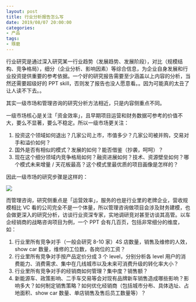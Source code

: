 ```yaml
---
layout: post
title: 行业分析报告怎么写
date: 2019/08/07 20:00:00
categories:
- 产品
tags:
- 琢磨
---
```


行业研究是通过深入研究某一行业趋势（发展趋势、发展阶段），对比（规模结构、竞争格局），细分（企业分析、影响因素）等综合信息，为企业自身发展和行业投资提供重要的参考依据。一个好的研究报告需要至少涵盖以上内容的分析，当然还需要超级好的 PPT skill，否则发了报告也没人愿意看。。因为可能真的太丑了让人读不下去。。

其实一级市场和管理咨询的研究分析方法相近，只是内容侧重点不同。

一级市场核心是关注「资金效率」，且早期项目运营和财务数据可参考的价值不大，要么不显著，要么不稳定。所以一级市场更关注：

1. 投资这个领域如何退出？几家公司上市，市值多少？几家公司被并购，交易对手和溢价如何？
2. 国外是否有相似的模式？发展的如何？能否借鉴（抄袭，呵呵）？
3. 现在这个细分领域内竞争格局如何？融资进展如何？技术、资源壁垒如何？哪个模式未来增量 / 天花板最高？这个模式里最优质的项目画像是怎样的？

因此一级市场的研究步骤是这样的：

![](http://pics.naaln.com/blog/2019-08-08-013136.jpg-basicBlog)

而管理咨询，研究侧重点是「运营效率」，服务的也是行业里的老牌企业，营收规模相比 VC 看的公司完全不是一个体量，所以管理咨询做项目会涉及财务建模，也会做更深入的研究分析，访谈行业资深专家，实地调研竞对甚至访谈其高管。以车企经销商的战略咨询项目为例，一个 PPT 会有几百页，包括非常细分的维度，如：

1. 行业里所有竞争对手（一般会研究 8-10 家）4S 店数量，销售及维修的人效，show car 数量，维修的工位数，各岗位的工资？
2. 行业里所有竞争对手按产品定价分成 3 个 level，分别分析各 level 用户的消费能力、消费需求、集中在几线城市以及未来可消费升级的转化率大小？
3. 行业里所有竞争对手的经销商如何管理？集中度？销售额？
4. 新能源车、政策影响、二手车交易等会对现有品牌新车销售造成哪些影响？影响多大？如何制定销售策略？如何优化经销商（包括城市分布、具体选址、占地面积、show car 数量、单店销售及售后员工数量等）？

